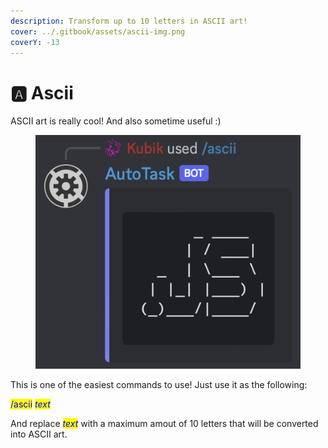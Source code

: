 ```yaml
---
description: Transform up to 10 letters in ASCII art!
cover: ../.gitbook/assets/ascii-img.png
coverY: -13
---
```


# 🅰 Ascii

ASCII art is really cool! And also sometime useful :)

<figure><img src="../.gitbook/assets/ascii-img.png" alt=""><figcaption></figcaption></figure>

This is one of the easiest commands to use! Just use it as the following:

<mark style="color:blue;">/ascii</mark> <mark style="color:blue;"></mark>_<mark style="color:blue;">text</mark>_

And replace _<mark style="color:blue;">text</mark>_ with a maximum amout of 10 letters that will be converted into ASCII art.
